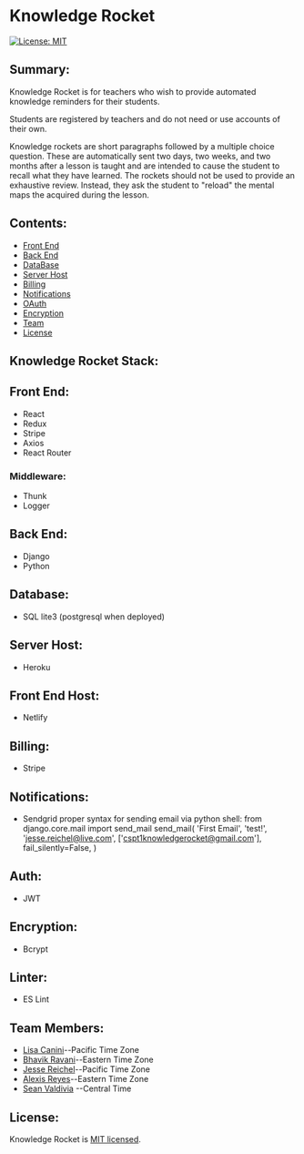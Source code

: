 # Knowledge Rocket
[![License: MIT](https://img.shields.io/badge/License-MIT-yellow.svg)](https://opensource.org/licenses/MIT)

## Summary:
Knowledge Rocket is for teachers who wish to provide automated knowledge reminders for their students.

Students are registered by teachers and do not need or use accounts of their own.

Knowledge rockets are short paragraphs followed by a multiple choice question. These are automatically sent two days, two weeks, and two months after a lesson is taught and are intended to cause the student to recall what they have learned. The rockets should not be used to provide an exhaustive review. Instead, they ask the student to "reload" the mental maps the acquired during the lesson.

## Contents:
- [Front End](#front-end)
- [Back End](#back-end)
- [DataBase](#data-base)
- [Server Host](#server-host)
- [Billing](#billing)
- [Notifications](#notify)
- [OAuth](#oauth)
- [Encryption](#encryption)
- [Team](#team-members)
- [License](#license)

## Knowledge Rocket Stack:

## Front End:
- React
- Redux
- Stripe
- Axios
- React Router

### Middleware:
- Thunk
- Logger

## Back End:
- Django
- Python

## Database:
- SQL lite3 (postgresql when deployed)

## Server Host:
- Heroku

## Front End Host:
- Netlify

## Billing:
- Stripe

## Notifications:
- Sendgrid
    proper syntax for sending email via python shell:
        from django.core.mail import send_mail
        send_mail(
            'First Email',
            'test!',
            'jesse.reichel@live.com',
            ['cspt1knowledgerocket@gmail.com'],
            fail_silently=False,
        )


## Auth:
- JWT

## Encryption:
- Bcrypt

## Linter:
- ES Lint

## Team Members:
- [Lisa Canini](https://github.com/LisaCee)--Pacific Time Zone
- [Bhavik Ravani](https://github.com/ravb2019)--Eastern Time Zone
- [Jesse Reichel](https://github.com/KryoKorpz)--Pacific Time Zone
- [Alexis Reyes](https://github.com/AlexisReyes90)--Eastern Time Zone
- [Sean Valdivia](https://github.com/NewbieWanKenobi) --Central Time

## License:
Knowledge Rocket is [MIT licensed](https://opensource.org/licenses/MIT).